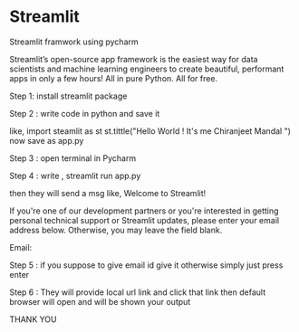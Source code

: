 # Streamlit
Streamlit framwork using pycharm


Streamlit’s open-source app framework is the easiest way for data scientists and machine learning engineers to create beautiful, 
performant apps in only a few hours!  All in pure Python. All for free.

Step 1: install streamlit package 

Step 2 : write code in python and save it

like,  import steamlit as st
       st.tittle("Hello World ! It's me Chiranjeet Mandal ")
        now save as app.py
   
Step 3 : open terminal in Pycharm

Step 4 : write , streamlit run app.py

then they will send a msg like,
   Welcome to Streamlit!

  If you're one of our development partners or you're interested in getting
  personal technical support or Streamlit updates, please enter your email
  address below. Otherwise, you may leave the field blank.

  Email: 

Step 5 : if you suppose to give email id give it otherwise simply just press enter 

Step 6 : They will provide local url link and click that link then default browser will open and will be shown your output

   THANK YOU
